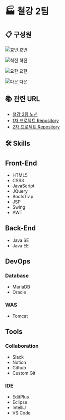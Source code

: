 # 🏭 철강 2팀

## 📋 구성원
![효빈](https://noticon-static.tammolo.com/dgggcrkxq/image/upload/v1604313068/noticon/slgr5mvfizcgaumux3yw.gif)
효빈

![혁진](https://noticon-static.tammolo.com/dgggcrkxq/image/upload/v1603852118/noticon/aawxo09iryutmtcukouz.gif)
혁진

![요한](https://noticon-static.tammolo.com/dgggcrkxq/image/upload/v1613713282/noticon/mais4jctqzzzswxxqnby.gif)
요한

![다은](https://noticon-static.tammolo.com/dgggcrkxq/image/upload/v1683680980/noticon/ofgymrzrsku11otwlv6a.gif)
다은

## 📚 관련 URL

- [철강 2팀 노션](https://spring-periodical-246.notion.site/2-d0fd365a39af4b85be1852d8b2370e95?pvs=4)
- [1차 프로젝트 Repository](https://github.com/chulgang/f-spoon)
- [2차 프로젝트 Repository](https://github.com/chulgang/hrd)
  <br>

## 🛠️ Skills

## Front-End

- HTML5
- CSS3
- JavaScript
- JQuery
- BootsTrap
- JSP
- Swing
- AWT

## Back-End

- Java SE
- Java EE

## DevOps

### Database
- MariaDB
- Oracle

### WAS
- Tomcat

## Tools

### Collaboration
- Slack
- Notion
- Github
- Custom Git

### IDE
- EditPlus
- Eclipse
- IntelliJ
- VS Code
